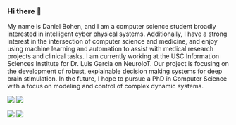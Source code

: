 ### Hi there 👋
<!--
**daniel-bohen/daniel-bohen** is a ✨ _special_ ✨ repository because its `README.md` (this file) appears on your GitHub profile.
Here are some ideas to get you started:
- 🔭 I’m currently working on ...
- 🌱 I’m currently learning ...
- 👯 I’m looking to collaborate on ...
- 🤔 I’m looking for help with ...
- 💬 Ask me about ...
- 📫 How to reach me: ...
- 😄 Pronouns: ...
- ⚡ Fun fact: ...
-->
My name is Daniel Bohen, and I am a computer science student broadly interested in intelligent cyber physical systems. Additionally, I have a strong interest in the intersection of computer science and medicine, and enjoy using machine learning and automation to assist with medical research projects and clinical tasks. I am currently working at the USC Information Sciences Institute for Dr. Luis Garcia on NeuroIoT. Our project is focusing on the development of robust, explainable decision making systems for deep brain stimulation. In the future, I hope to pursue a PhD in Computer Science with a focus on modeling and control of complex dynamic systems. 

![](https://raw.githubusercontent.com/daniel-bohen/my-github-stats/master/generated/overview.svg#gh-dark-mode-only)
![](https://raw.githubusercontent.com/daniel-bohen/my-github-stats/master/generated/overview.svg#gh-light-mode-only)

![](https://raw.githubusercontent.com/daniel-bohen/my-github-stats/master/generated/languages.svg#gh-dark-mode-only)
![](https://raw.githubusercontent.com/daniel-bohen/my-github-stats/master/generated/languages.svg#gh-light-mode-only)

